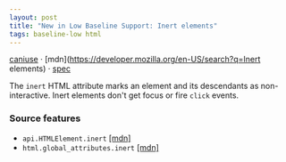 ```yaml
---
layout: post
title: "New in Low Baseline Support: Inert elements"
tags: baseline-low html
---
```


[caniuse](https://caniuse.com/?search=inert) · [mdn](https://developer.mozilla.org/en-US/search?q=Inert elements) · [spec](https://html.spec.whatwg.org/multipage/interaction.html#inert-subtrees)

The `inert` HTML attribute marks an element and its descendants as non-interactive. Inert elements don't get focus or fire `click` events.

### Source features

- ``api.HTMLElement.inert`` [[mdn]](https://developer.mozilla.org/en-US/search?q=api.HTMLElement.inert)
- ``html.global_attributes.inert`` [[mdn]](https://developer.mozilla.org/en-US/search?q=html.global_attributes.inert)
